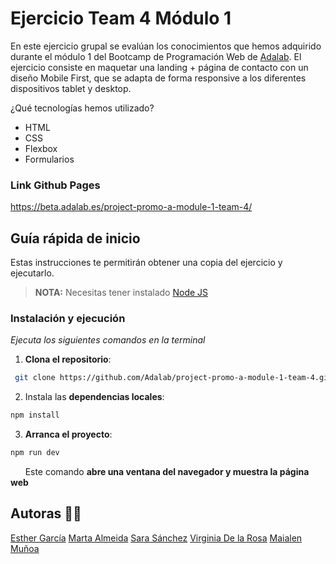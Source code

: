 # Ejercicio Team 4 Módulo 1

En este ejercicio grupal se evalúan los conocimientos que hemos adquirido durante el módulo 1 del Bootcamp de Programación Web de [Adalab](https://adalab.es). El ejercicio consiste en maquetar una landing + página de contacto con un diseño Mobile First, que se adapta de forma responsive a los diferentes dispositivos tablet y desktop. 

¿Qué tecnologías hemos utilizado?

- HTML
- CSS
- Flexbox
- Formularios

### Link Github Pages 

https://beta.adalab.es/project-promo-a-module-1-team-4/

## Guía rápida de inicio 

Estas instrucciones te permitirán obtener una copia del ejercicio y ejecutarlo.

> **NOTA:** Necesitas tener instalado [Node JS](https://nodejs.org/)

### Instalación y ejecución 

_Ejecuta los siguientes comandos en la terminal_

1. **Clona el repositorio**:

```bash
 git clone https://github.com/Adalab/project-promo-a-module-1-team-4.git
```

2. Instala las **dependencias locales**:

```bash
npm install
```

3. **Arranca el proyecto**:

```bash
npm run dev
```

&nbsp; &nbsp; &nbsp; Este comando **abre una ventana del navegador y muestra la página web**

## Autoras 👩‍💻

[Esther García](https://www.github.com/esgab)
[Marta Almeida](https://github.com/Marta-Af)
[Sara Sánchez](https://github.com/SaraSzCr)
[Virginia De la Rosa](https://github.com/Vir19)
[Maialen Muñoa](https://github.com/maialenmunoa)
